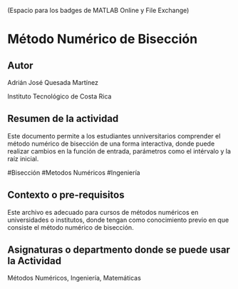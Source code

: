 (Espacio para los badges de MATLAB Online y File Exchange)

# Método Numérico de Bisección

## Autor
Adrián José Quesada Martínez

Instituto Tecnológico de Costa Rica

## Resumen de la actividad
Este documento permite a los estudiantes unniversitarios comprender el método numérico de bisección de una forma interactiva, donde puede realizar cambios en la función de entrada, parámetros como el intérvalo y la raíz inicial. 

#Bisección #Metodos Numéricos #Ingeniería

## Contexto o pre-requisitos
Este archivo es adecuado para cursos de métodos numéricos en universidades o institutos, donde tengan como conocimiento previo en que consiste el método numérico de bisección.

## Asignaturas o departmento donde se puede usar la Actividad
Métodos Numéricos, Ingeniería, Matemáticas
